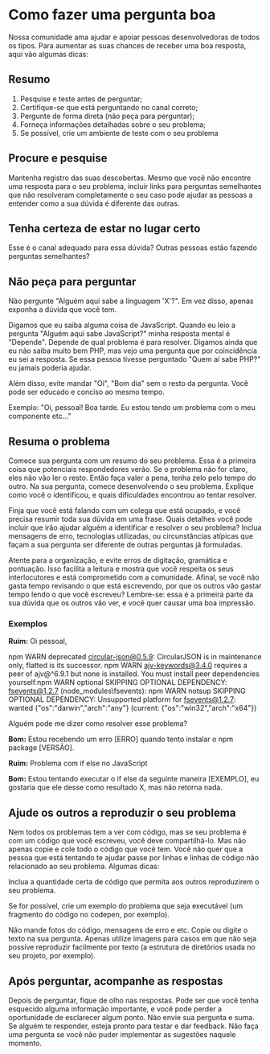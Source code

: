 # Como fazer uma pergunta boa
Nossa comunidade ama ajudar e apoiar pessoas desenvolvedoras de todos os tipos. Para aumentar as suas chances de receber uma boa resposta, aqui vão algumas dicas:

## Resumo
1) Pesquise e teste antes de perguntar;
2) Certifique-se que está perguntando no canal correto;
3) Pergunte de forma direta (não peça para perguntar);
4) Forneça informações detalhadas sobre o seu problema;
5) Se possível, crie um ambiente de teste com o seu problema

## Procure e pesquise
Mantenha registro das suas descobertas. Mesmo que você não encontre uma resposta para o seu problema, incluir links para perguntas semelhantes que não resolveram completamente o seu caso pode ajudar as pessoas a entender como a sua dúvida é diferente das outras.

## Tenha certeza de estar no lugar certo
Esse é o canal adequado para essa dúvida? Outras pessoas estão fazendo perguntas semelhantes?

## Não peça para perguntar
Não pergunte "Alguém aqui sabe a linguagem 'X'?". Em vez disso, apenas exponha a dúvida que você tem.

Digamos que eu saiba alguma coisa de JavaScript. Quando eu leio a pergunta "Alguém aqui sabe JavaScript?" minha resposta mental é "Depende". Depende de qual problema é para resolver. Digamos ainda que eu não saiba muito bem PHP, mas vejo uma pergunta que por coincidência eu sei a resposta. Se essa pessoa tivesse perguntado "Quem aí sabe PHP?" eu jamais poderia ajudar.

Além disso, evite mandar "Oi", "Bom dia" sem o resto da pergunta. Você pode ser educado e conciso ao mesmo tempo.

Exemplo: "Oi, pessoal! Boa tarde. Eu estou tendo um problema com o meu componente etc..."


## Resuma o problema
Comece sua pergunta com um resumo do seu problema. Essa é a primeira coisa que potenciais respondedores verão. Se o problema não for claro, eles não vão ler o resto. Então faça valer a pena, tenha zelo pelo tempo do outro. Na sua pergunta, comece desenvolvendo o seu problema. Explique como você o identificou, e quais dificuldades encontrou ao tentar resolver.

Finja que você está falando com um colega que está ocupado, e você precisa resumir toda sua dúvida em uma frase. Quais detalhes você pode incluir que irão ajudar alguém a identificar e resolver o seu problema? Inclua mensagens de erro, tecnologias utilizadas, ou circunstâncias atípicas que façam a sua pergunta ser diferente de outras perguntas já formuladas.

Atente para a organização, e evite erros de digitação, gramática e pontuação. Isso facilita a leitura e mostra que você respeita os seus interlocutores e está comprometido com a comunidade. Afinal, se você não gasta tempo revisando o que está escrevendo, por que os outros vão gastar tempo lendo o que você escreveu? Lembre-se: essa é a primeira parte da sua dúvida que os outros vão ver, e você quer causar uma boa impressão.


### Exemplos

**Ruim:** 
Oi pessoal,

npm WARN deprecated circular-json@0.5.9: CircularJSON is in maintenance only, flatted is its successor.
npm WARN ajv-keywords@3.4.0 requires a peer of ajv@^6.9.1 but none is installed. You must install peer dependencies yourself.npm WARN optional SKIPPING OPTIONAL DEPENDENCY: fsevents@1.2.7 (node_modules\fsevents):
npm WARN notsup SKIPPING OPTIONAL DEPENDENCY: Unsupported platform for fsevents@1.2.7: wanted {"os":"darwin","arch":"any"} (current: {"os":"win32","arch":"x64"})

Alguém pode me dizer como resolver esse problema?

**Bom:** Estou recebendo um erro [ERRO] quando tento instalar o npm package [VERSÃO].

**Ruim:** Problema com if else no JavaScript

**Bom:** Estou tentando executar o if else da seguinte maneira [EXEMPLO], eu gostaria que ele desse como resultado X, mas não retorna nada.

## Ajude os outros a reproduzir o seu problema
Nem todos os problemas tem a ver com código, mas se seu problema é com um código que você escreveu, você deve compartilhá-lo. Mas não apenas copie e cole todo o código que você tem. Você não quer que a pessoa que está tentando te ajudar passe por linhas e linhas de código não relacionado ao seu problema. Algumas dicas:

Inclua a quantidade certa de código que permita aos outros reproduzirem o seu problema. 

Se for possível, crie um exemplo do problema que seja executável (um fragmento do código no codepen, por exemplo).

Não mande fotos do código, mensagens de erro e etc. Copie ou digite o texto na sua pergunta. Apenas utilize imagens para casos em que não seja possíve reproduzir facilmente por texto (a estrutura de diretórios usada no seu projeto, por exemplo).

## Após perguntar, acompanhe as respostas
Depois de perguntar, fique de olho nas respostas. Pode ser que você tenha esquecido alguma informação importante, e você pode perder a oportunidade de esclarecer algum ponto. Não envie sua pergunta e suma. Se alguém te responder, esteja pronto para testar e dar feedback. Não faça uma pergunta se você não puder implementar as sugestões naquele momento.
